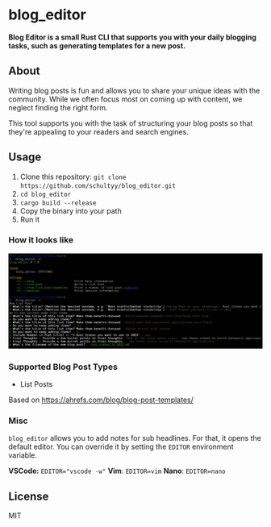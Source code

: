 # blog_editor

**Blog Editor is a small Rust CLI that supports you with your daily blogging tasks, such as generating templates for a new post.**

## About

Writing blog posts is fun and allows you to share your unique ideas with the community. While we often focus most on coming up with content, we neglect finding the right form.

This tool supports you with the task of structuring your blog posts so that they're appealing to your readers and search engines.

## Usage

1. Clone this repository: `git clone https://github.com/schultyy/blog_editor.git`
2. `cd blog_editor`
3. `cargo build --release`
4. Copy the binary into your path
5. Run it

### How it looks like

![Screenshot CLI](screenshot.png)

### Supported Blog Post Types

- List Posts

Based on https://ahrefs.com/blog/blog-post-templates/

### Misc

`blog_editor` allows you to add notes for sub headlines. For that, it opens the default editor. You can override it by setting the `EDITOR` environment variable.

**VSCode:** `EDITOR="vscode -w"`
**Vim**: `EDITOR=vim`
**Nano**: `EDITOR=nano`

## License

MIT